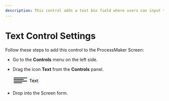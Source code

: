 ```yaml
---
description: This control adds a text box field where users can input text or paste text.
---
```


# Text Control Settings

Follow these steps to add this control to the ProcessMaker Screen:

* Go to the **Controls** menu on the left side.
* Drag the icon **Text** from the **Controls** panel. 

  ![](../../../../.gitbook/assets/text-control.png)

* Drop into the Screen form.







